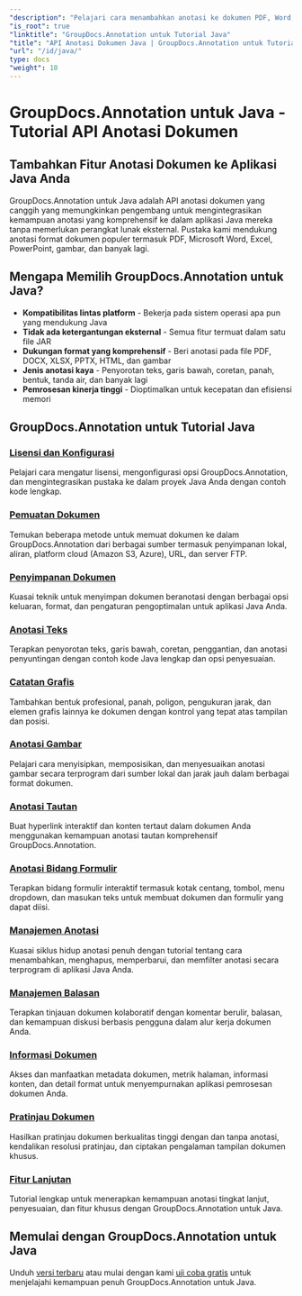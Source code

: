 ```yaml
---
"description": "Pelajari cara menambahkan anotasi ke dokumen PDF, Word, Excel & PowerPoint dengan GroupDocs.Annotation for Java API. Tutorial integrasi langkah demi langkah dan contoh kode."
"is_root": true
"linktitle": "GroupDocs.Annotation untuk Tutorial Java"
"title": "API Anotasi Dokumen Java | GroupDocs.Annotation untuk Tutorial & Contoh Java"
"url": "/id/java/"
type: docs
"weight": 10
---
```


# GroupDocs.Annotation untuk Java - Tutorial API Anotasi Dokumen

## Tambahkan Fitur Anotasi Dokumen ke Aplikasi Java Anda

GroupDocs.Annotation untuk Java adalah API anotasi dokumen yang canggih yang memungkinkan pengembang untuk mengintegrasikan kemampuan anotasi yang komprehensif ke dalam aplikasi Java mereka tanpa memerlukan perangkat lunak eksternal. Pustaka kami mendukung anotasi format dokumen populer termasuk PDF, Microsoft Word, Excel, PowerPoint, gambar, dan banyak lagi.

## Mengapa Memilih GroupDocs.Annotation untuk Java?

- **Kompatibilitas lintas platform** - Bekerja pada sistem operasi apa pun yang mendukung Java
- **Tidak ada ketergantungan eksternal** - Semua fitur termuat dalam satu file JAR
- **Dukungan format yang komprehensif** - Beri anotasi pada file PDF, DOCX, XLSX, PPTX, HTML, dan gambar
- **Jenis anotasi kaya** - Penyorotan teks, garis bawah, coretan, panah, bentuk, tanda air, dan banyak lagi
- **Pemrosesan kinerja tinggi** - Dioptimalkan untuk kecepatan dan efisiensi memori

## GroupDocs.Annotation untuk Tutorial Java

### [Lisensi dan Konfigurasi](./licensing-and-configuration)
Pelajari cara mengatur lisensi, mengonfigurasi opsi GroupDocs.Annotation, dan mengintegrasikan pustaka ke dalam proyek Java Anda dengan contoh kode lengkap.

### [Pemuatan Dokumen](./document-loading)
Temukan beberapa metode untuk memuat dokumen ke dalam GroupDocs.Annotation dari berbagai sumber termasuk penyimpanan lokal, aliran, platform cloud (Amazon S3, Azure), URL, dan server FTP.

### [Penyimpanan Dokumen](./document-saving)
Kuasai teknik untuk menyimpan dokumen beranotasi dengan berbagai opsi keluaran, format, dan pengaturan pengoptimalan untuk aplikasi Java Anda.

### [Anotasi Teks](./text-annotations)
Terapkan penyorotan teks, garis bawah, coretan, penggantian, dan anotasi penyuntingan dengan contoh kode Java lengkap dan opsi penyesuaian.

### [Catatan Grafis](./graphical-annotations)
Tambahkan bentuk profesional, panah, poligon, pengukuran jarak, dan elemen grafis lainnya ke dokumen dengan kontrol yang tepat atas tampilan dan posisi.

### [Anotasi Gambar](./image-annotations)
Pelajari cara menyisipkan, memposisikan, dan menyesuaikan anotasi gambar secara terprogram dari sumber lokal dan jarak jauh dalam berbagai format dokumen.

### [Anotasi Tautan](./link-annotations)
Buat hyperlink interaktif dan konten tertaut dalam dokumen Anda menggunakan kemampuan anotasi tautan komprehensif GroupDocs.Annotation.

### [Anotasi Bidang Formulir](./form-field-annotations)
Terapkan bidang formulir interaktif termasuk kotak centang, tombol, menu dropdown, dan masukan teks untuk membuat dokumen dan formulir yang dapat diisi.

### [Manajemen Anotasi](./annotation-management)
Kuasai siklus hidup anotasi penuh dengan tutorial tentang cara menambahkan, menghapus, memperbarui, dan memfilter anotasi secara terprogram di aplikasi Java Anda.

### [Manajemen Balasan](./reply-management)
Terapkan tinjauan dokumen kolaboratif dengan komentar berulir, balasan, dan kemampuan diskusi berbasis pengguna dalam alur kerja dokumen Anda.

### [Informasi Dokumen](./document-information)
Akses dan manfaatkan metadata dokumen, metrik halaman, informasi konten, dan detail format untuk menyempurnakan aplikasi pemrosesan dokumen Anda.

### [Pratinjau Dokumen](./document-preview)
Hasilkan pratinjau dokumen berkualitas tinggi dengan dan tanpa anotasi, kendalikan resolusi pratinjau, dan ciptakan pengalaman tampilan dokumen khusus.

### [Fitur Lanjutan](./advanced-features)
Tutorial lengkap untuk menerapkan kemampuan anotasi tingkat lanjut, penyesuaian, dan fitur khusus dengan GroupDocs.Annotation untuk Java.

## Memulai dengan GroupDocs.Annotation untuk Java

Unduh [versi terbaru](https://releases.groupdocs.com/annotation/java/) atau mulai dengan kami [uji coba gratis](https://releases.groupdocs.com/annotation/java/) untuk menjelajahi kemampuan penuh GroupDocs.Annotation untuk Java.